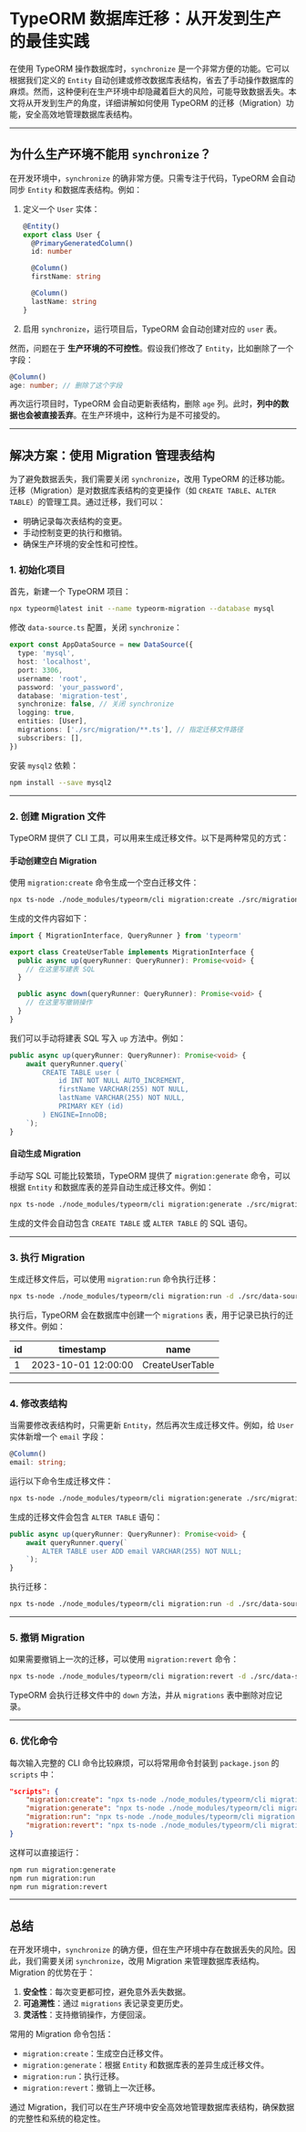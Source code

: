 # TypeORM 数据库迁移：从开发到生产的最佳实践

在使用 TypeORM 操作数据库时，`synchronize` 是一个非常方便的功能。它可以根据我们定义的 `Entity` 自动创建或修改数据库表结构，省去了手动操作数据库的麻烦。然而，这种便利在生产环境中却隐藏着巨大的风险，可能导致数据丢失。本文将从开发到生产的角度，详细讲解如何使用 TypeORM 的迁移（Migration）功能，安全高效地管理数据库表结构。

---

## 为什么生产环境不能用 `synchronize`？

在开发环境中，`synchronize` 的确非常方便。只需专注于代码，TypeORM 会自动同步 `Entity` 和数据库表结构。例如：

1. 定义一个 `User` 实体：

   ```typescript
   @Entity()
   export class User {
     @PrimaryGeneratedColumn()
     id: number

     @Column()
     firstName: string

     @Column()
     lastName: string
   }
   ```

2. 启用 `synchronize`，运行项目后，TypeORM 会自动创建对应的 `user` 表。

然而，问题在于 **生产环境的不可控性**。假设我们修改了 `Entity`，比如删除了一个字段：

```typescript
@Column()
age: number; // 删除了这个字段
```

再次运行项目时，TypeORM 会自动更新表结构，删除 `age` 列。此时，**列中的数据也会被直接丢弃**。在生产环境中，这种行为是不可接受的。

---

## 解决方案：使用 Migration 管理表结构

为了避免数据丢失，我们需要关闭 `synchronize`，改用 TypeORM 的迁移功能。迁移（Migration）是对数据库表结构的变更操作（如 `CREATE TABLE`、`ALTER TABLE`）的管理工具。通过迁移，我们可以：

- 明确记录每次表结构的变更。
- 手动控制变更的执行和撤销。
- 确保生产环境的安全性和可控性。

### 1. 初始化项目

首先，新建一个 TypeORM 项目：

```bash
npx typeorm@latest init --name typeorm-migration --database mysql
```

修改 `data-source.ts` 配置，关闭 `synchronize`：

```typescript
export const AppDataSource = new DataSource({
  type: 'mysql',
  host: 'localhost',
  port: 3306,
  username: 'root',
  password: 'your_password',
  database: 'migration-test',
  synchronize: false, // 关闭 synchronize
  logging: true,
  entities: [User],
  migrations: ['./src/migration/**.ts'], // 指定迁移文件路径
  subscribers: [],
})
```

安装 `mysql2` 依赖：

```bash
npm install --save mysql2
```

---

### 2. 创建 Migration 文件

TypeORM 提供了 CLI 工具，可以用来生成迁移文件。以下是两种常见的方式：

#### 手动创建空白 Migration

使用 `migration:create` 命令生成一个空白迁移文件：

```bash
npx ts-node ./node_modules/typeorm/cli migration:create ./src/migration/CreateUserTable
```

生成的文件内容如下：

```typescript
import { MigrationInterface, QueryRunner } from 'typeorm'

export class CreateUserTable implements MigrationInterface {
  public async up(queryRunner: QueryRunner): Promise<void> {
    // 在这里写建表 SQL
  }

  public async down(queryRunner: QueryRunner): Promise<void> {
    // 在这里写撤销操作
  }
}
```

我们可以手动将建表 SQL 写入 `up` 方法中。例如：

```typescript
public async up(queryRunner: QueryRunner): Promise<void> {
    await queryRunner.query(`
        CREATE TABLE user (
            id INT NOT NULL AUTO_INCREMENT,
            firstName VARCHAR(255) NOT NULL,
            lastName VARCHAR(255) NOT NULL,
            PRIMARY KEY (id)
        ) ENGINE=InnoDB;
    `);
}
```

#### 自动生成 Migration

手动写 SQL 可能比较繁琐，TypeORM 提供了 `migration:generate` 命令，可以根据 `Entity` 和数据库表的差异自动生成迁移文件。例如：

```bash
npx ts-node ./node_modules/typeorm/cli migration:generate ./src/migration/CreateUserTable -d ./src/data-source.ts
```

生成的文件会自动包含 `CREATE TABLE` 或 `ALTER TABLE` 的 SQL 语句。

---

### 3. 执行 Migration

生成迁移文件后，可以使用 `migration:run` 命令执行迁移：

```bash
npx ts-node ./node_modules/typeorm/cli migration:run -d ./src/data-source.ts
```

执行后，TypeORM 会在数据库中创建一个 `migrations` 表，用于记录已执行的迁移文件。例如：

| id  | timestamp           | name            |
| --- | ------------------- | --------------- |
| 1   | 2023-10-01 12:00:00 | CreateUserTable |

---

### 4. 修改表结构

当需要修改表结构时，只需更新 `Entity`，然后再次生成迁移文件。例如，给 `User` 实体新增一个 `email` 字段：

```typescript
@Column()
email: string;
```

运行以下命令生成迁移文件：

```bash
npx ts-node ./node_modules/typeorm/cli migration:generate ./src/migration/AddEmailToUser -d ./src/data-source.ts
```

生成的迁移文件会包含 `ALTER TABLE` 语句：

```typescript
public async up(queryRunner: QueryRunner): Promise<void> {
    await queryRunner.query(`
        ALTER TABLE user ADD email VARCHAR(255) NOT NULL;
    `);
}
```

执行迁移：

```bash
npx ts-node ./node_modules/typeorm/cli migration:run -d ./src/data-source.ts
```

---

### 5. 撤销 Migration

如果需要撤销上一次的迁移，可以使用 `migration:revert` 命令：

```bash
npx ts-node ./node_modules/typeorm/cli migration:revert -d ./src/data-source.ts
```

TypeORM 会执行迁移文件中的 `down` 方法，并从 `migrations` 表中删除对应记录。

---

### 6. 优化命令

每次输入完整的 CLI 命令比较麻烦，可以将常用命令封装到 `package.json` 的 `scripts` 中：

```json
"scripts": {
    "migration:create": "npx ts-node ./node_modules/typeorm/cli migration:create",
    "migration:generate": "npx ts-node ./node_modules/typeorm/cli migration:generate -d ./src/data-source.ts",
    "migration:run": "npx ts-node ./node_modules/typeorm/cli migration:run -d ./src/data-source.ts",
    "migration:revert": "npx ts-node ./node_modules/typeorm/cli migration:revert -d ./src/data-source.ts"
}
```

这样可以直接运行：

```bash
npm run migration:generate
npm run migration:run
npm run migration:revert
```

---

## 总结

在开发环境中，`synchronize` 的确方便，但在生产环境中存在数据丢失的风险。因此，我们需要关闭 `synchronize`，改用 Migration 来管理数据库表结构。Migration 的优势在于：

1. **安全性**：每次变更都可控，避免意外丢失数据。
2. **可追溯性**：通过 `migrations` 表记录变更历史。
3. **灵活性**：支持撤销操作，方便回滚。

常用的 Migration 命令包括：

- `migration:create`：生成空白迁移文件。
- `migration:generate`：根据 `Entity` 和数据库表的差异生成迁移文件。
- `migration:run`：执行迁移。
- `migration:revert`：撤销上一次迁移。

通过 Migration，我们可以在生产环境中安全高效地管理数据库表结构，确保数据的完整性和系统的稳定性。
